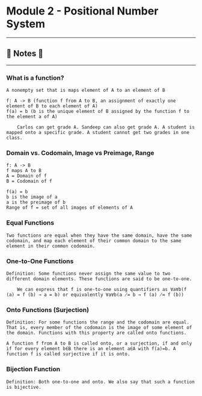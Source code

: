 #  Module 2 - Positional Number System

----
## :notebook: Notes :notebook:
----

### What is a function?
    A nonempty set that is maps element of A to an element of B
    
    f: A -> B (function f from A to B, an assignment of exactly one element of B to each element of A)
    f(a) = b (b is the unique element of B assigned by the function f to the element a of A)
        
        Carlos can get grade A. Sandeep can also get grade A. A student is mapped onto a specific grade. A student cannot get two grades in one class. 
        
### Domain vs. Codomain, Image vs Preimage, Range
    f: A -> B 
    f maps A to B 
    A = Domain of f
    B = Codomain of f

    f(a) = b
    b is the image of a
    a is the preimage of b
    Range of f = set of all images of elements of A
    
### Equal Functions
    Two functions are equal when they have the same domain, have the same codomain, and map each element of their common domain to the same element in their common codomain.
    
### One-to-One Functions
    Definition: Some functions never assign the same value to two different domain elements. These functions are said to be one-to-one.
    
        We can express that f is one-to-one using quantifiers as ∀a∀b(f (a) = f (b) → a = b) or equivalently ∀a∀b(a ̸= b → f (a) ̸= f (b))

### Onto Functions (Surjection)
    Definition: For some functions the range and the codomain are equal. That is, every member of the codomain is the image of some element of the domain. Functions with this property are called onto functions.

    A function f from A to B is called onto, or a surjection, if and only if for every element b∈B there is an element a∈A with f(a)=b. A function f is called surjective if it is onto.
    
### Bijection Function
    Definition: Both one-to-one and onto. We also say that such a function is bijective.
